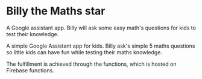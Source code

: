 # Billy the Maths star
A Google assistant app. Billy will ask some easy math's questions for kids to test their knowledge.

A simple Google Assistant app for kids. Billy ask's simple 5 maths questions so little kids can have fun while testing their maths knowledge.

The fulfillment is achieved through the functions, which is hosted on Firebase functions.
